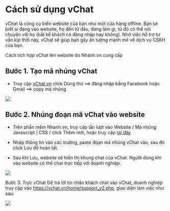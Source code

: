 # Cách sử dụng vChat
vChat là công cụ biến website của bạn như một cửa hàng offline. Bạn sẽ biết ai đang vào website, họ đến từ đâu, đang làm gì, từ đó có thể nói chuyện với họ (bất kể khách có đăng nhập hay không). Nhờ việc hỗ trợ tư vấn kịp thời này, vChat sẽ giúp bạn gây ấn tượng mạnh mẽ về dịch vụ CSKH của bạn.

Cách tích hợp vChat lên website do Nhanh.vn cung cấp
##  Bước 1. Tạo mã nhúng vChat
- Truy cập [vChat.vn](https://vchat.vn/home/) click Dùng thử ==> đăng nhập bằng Facebook hoặc Gmail ==> copy mã nhúng

![](https://raw.githubusercontent.com/nhanhapi/manual/master/docs/website/img/su-dung-vchat1.png)

## Bước 2. Nhúng đoạn mã vChat vào website
- Trên phần mềm Nhanh.vn, truy cập lần lượt vào Website / Mã nhúng Javascript | CSS / click Thêm mới, hoặc truy cập [tại đây](https://new.nhanh.vn/website/script/index?tab=add)

- Nhập thông tin vào các trường, paste đoạn mã nhúng vChat vào, sau đó click Lưu để hoàn tất.

- Sau khi Lưu, website sẽ hiển thị khung chat của vChat. Người dùng khi vào website có thể chat trực tiếp với doanh nghiệp.

![](https://raw.githubusercontent.com/nhanhapi/manual/master/docs/website/img/su-dung-vchat2.png)

Bước 3. Trực vChat
Để trả lời tin nhắn khách chat vào vChat, doanh nghiệp truy cập vào https://vchat.vn/home/support_v2.php, giao diện làm việc như sau:

![](https://raw.githubusercontent.com/nhanhapi/manual/master/docs/website/img/su-dung-vchat3.png)
